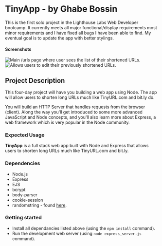 # TinyApp - by Ghabe Bossin

<!---...(aka make links smol)-->

This is the first solo project in the Lighthouse Labs Web Developer bootcamp. It currently meets all major functional/display requirements most minor requirements and I have fixed all bugs I have been able to find. My eventual goal is to update the app with better stylings.

#### Screenshots

![Main /urls page where user sees the list of their shortened URLs.](https://imgur.com/a65xQbO)
![Allows users to edit their previously shortened URLs.](https://imgur.com/uOmhlFe)


## Project Description

This four-day project will have you building a web app using Node. The app will allow users to shorten long URLs much like TinyURL.com and bit.ly do.

You will build an HTTP Server that handles requests from the browser (client). Along the way you'll get introduced to some more advanced JavaScript and Node concepts, and you'll also learn more about Express, a web framework which is very popular in the Node community.

### Expected Usage

**TinyApp** is a full stack web app built with Node and Express that allows users to shorten long URLs much like TinyURL.com and bit.ly.

### Dependencies

* Node.js
* Express
* EJS
* bcrypt
* body-parser
* cookie-session
* randomstring - found [here](https://www.npmjs.com/package/randomstring).

### Getting started

* Install all dependancies listed above (using the `npm install` command).
* Run the development web server (using `node express_server.js` command).
